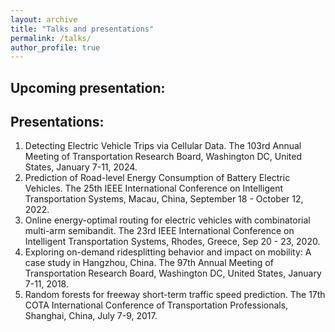 ```yaml
---
layout: archive
title: "Talks and presentations"
permalink: /talks/
author_profile: true
---
```


Upcoming presentation: 
------

Presentations: 
------
1. Detecting Electric Vehicle Trips via Cellular Data. The 103rd Annual Meeting of Transportation Research Board, Washington DC, United States, January 7-11, 2024.
2. Prediction of Road-level Energy Consumption of Battery Electric Vehicles. The 25th
IEEE International Conference on Intelligent Transportation Systems, Macau, China,
September 18 - October 12, 2022.
3. Online energy-optimal routing for electric vehicles with combinatorial multi-arm semibandit. The 23rd IEEE International Conference on Intelligent Transportation Systems,
Rhodes, Greece, Sep 20 - 23, 2020.
4. Exploring on-demand ridesplitting behavior and impact on mobility: A case study in
Hangzhou, China. The 97th Annual Meeting of Transportation Research Board, Washington DC, United States, January 7-11, 2018.
5. Random forests for freeway short-term traffic speed prediction. The 17th COTA International Conference of Transportation Professionals, Shanghai, China, July 7-9, 2017.
